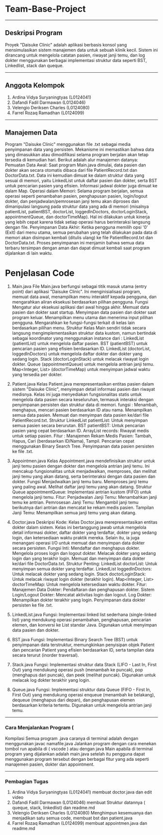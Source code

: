 # Team-Base-Project

---

## Deskripsi Program
Proyek "Daisuke Clinic" adalah aplikasi berbasis konsol yang mensimulasikan sistem manajemen data untuk sebuah klinik kecil. Sistem ini dirancang untuk mengelola catatan pasien, riwayat janji temu, dan log dokter menggunakan berbagai implementasi struktur data seperti BST, Linkedlist, stack dan queque.

---

## Anggota Kelompok
1. Ardina Vidya Suryaningtyas (L0124041)
2. Dafandi Fadil Darmawan (L0124046)
3. Velengio Deriksen Charles (L0124080)
4. Farrel Rozaq Ramadhan (L0124099)

---

## Manajemen Data

Program "Daisuke Clinic" menggunakan file .txt sebagai media penyimpanan data yang persisten. Mekanisme ini memastikan bahwa data yang dimasukkan atau dimodifikasi selama program berjalan akan tetap tersedia di kemudian hari.
Berikut adalah alur manajemen datanya:
Pemuatan Data Awal: Saat program Main.java dimulai, data pasien dan dokter akan secara otomatis dibaca dari file PatientRecord.txt dan DoctorData.txt. Data ini kemudian dimuat ke dalam struktur data yang sesuai di memori, yaitu LinkedList untuk daftar pasien dan dokter, serta BST untuk pencarian pasien yang efisien. Informasi jadwal dokter juga dimuat ke dalam Map.
Operasi dalam Memori: Selama program berjalan, semua operasi seperti penambahan pasien, penghapusan pasien, login/logout dokter, dan penjadwalan/pemrosesan janji temu akan diproses dan dimanipulasi langsung pada struktur data yang ada di memori (misalnya patientList, patientBST, doctorList, loggedInDoctors, doctorLoginStack, appointmentQueue, dan doctorTimeMap). Hal ini dilakukan untuk kinerja yang lebih cepat karena tidak setiap operasi harus berinteraksi langsung dengan file.
Penyimpanan Data Akhir: Ketika pengguna memilih opsi '0' (Exit) dari menu utama, semua perubahan yang telah dilakukan pada data di memori akan disimpan kembali (ditulis ulang) ke file PatientRecord.txt dan DoctorData.txt. Proses penyimpanan ini menjamin bahwa semua data terbaru tersimpan dengan aman dan dapat dimuat kembali saat program dijalankan di lain waktu.


# Penjelasan Code

1. Main.java
File Main.java berfungsi sebagai titik masuk utama (entry point) dari aplikasi "Daisuke Clinic". Ini menginisialisasi program, memuat data awal, menampilkan menu interaktif kepada pengguna, dan mengarahkan aliran eksekusi berdasarkan pilihan pengguna.
Fungsi 
Mengatur alur eksekusi aplikasi dari awal hingga akhir.
Memuat data pasien dan dokter saat startup.
Menyimpan data pasien dan dokter saat program keluar.
Menampilkan menu utama dan menerima input pilihan pengguna.
Mengarahkan ke fungsi-fungsi terkait di kelas lain berdasarkan pilihan menu.
Struktur 
Kelas Main sendiri tidak secara langsung mengimplementasikan struktur data kustom, namun bertindak sebagai koordinator yang menggunakan instance dari :
LinkedList<Patient> (patientList) untuk mengelola daftar pasien.
BST (patientBST) untuk pencarian pasien yang efisien berdasarkan ID.
LinkedList<Doctor> (doctorList, loggedInDoctors) untuk mengelola daftar dokter dan dokter yang sedang login.
Stack<Doctor> (doctorLoginStack) untuk melacak riwayat login dokter.
Queue<Appointment> (appointmentQueue) untuk mengelola antrian janji temu.
Map<Integer, List<String>> (doctorTimeMap) untuk menyimpan jadwal waktu yang tersedia per dokter.

2. Patient.java
Kelas Patient.java merepresentasikan entitas pasien dalam sistem "Daisuke Clinic", menyimpan detail informasi pasien dan riwayat medisnya. Kelas ini juga menyediakan fungsionalitas statis untuk mengelola data pasien secara keseluruhan, termasuk interaksi dengan penyimpanan persisten dan struktur data di memori.
fungsi : 
Menambah, menghapus, mencari pasien berdasarkan ID atau nama.
Menampilkan semua data pasien.
Memuat dan menyimpan data pasien ke/dari file PatientRecord.txt.
Struktur
LinkedList<Patient> patientList: Untuk menyimpan semua pasien secara berurutan.
BST patientBST: Untuk pencarian pasien yang cepat berdasarkan ID.
ArrayList<String> records: Riwayat medis untuk setiap pasien.
Fitur : 
Manajemen Rekam Medis Pasien: Tambah, Hapus, Cari (berdasarkan ID/Nama), Tampil.
Pencarian cepat menggunakan Binary Search Tree.
Penyimpanan data pasien persisten ke file .txt.

3. Appointmen.java
Kelas Appointment.java mendefinisikan struktur untuk janji temu pasien dengan dokter dan mengelola antrian janji temu. Ini mencakup fungsionalitas untuk menjadwalkan, memproses, dan melihat janji temu yang akan datang, serta berinteraksi dengan data pasien dan dokter.
Fungsi
Menjadwalkan janji temu baru.
Memproses janji temu yang paling awal.
Melihat daftar janji temu yang akan datang.
Struktur 
Queue<Appointment> appointmentQueue: Implementasi antrian kustom (FIFO) untuk mengelola janji temu.
Fitur:
Penjadwalan Janji Temu: Menambahkan janji temu ke antrian.
Pemrosesan Janji Temu: Mengambil janji temu berikutnya dari antrian dan mencatat ke rekam medis pasien.
Tampilan Janji Temu: Menampilkan semua janji temu yang akan datang.

4. Doctor.java
Deskripsi Kode: Kelas Doctor.java merepresentasikan entitas dokter dalam sistem. Kelas ini bertanggung jawab untuk mengelola detail informasi dokter, daftar dokter yang terdaftar, dokter yang sedang login, dan ketersediaan waktu praktik mereka. Selain itu, ia juga menangani operasi I/O untuk memuat dan menyimpan data dokter secara persisten.
Fungsi Inti:
Mendaftar dan menghapus dokter.
Mengelola proses login dan logout dokter.
Melacak dokter yang sedang login dan yang terakhir login.
Memuat dan menyimpan data dokter ke/dari file DoctorData.txt.
Struktur Penting:
LinkedList<Doctor> doctorList: Untuk menyimpan semua dokter yang terdaftar.
LinkedList<Doctor> loggedInDoctors: Untuk melacak dokter yang sedang login.
Stack<Doctor> doctorLoginStack: Untuk melacak riwayat login dokter (terakhir login).
Map<Integer, List<String>> doctorTimeMap: Untuk mengelola ketersediaan waktu dokter.
Fitur:
Manajemen Data Dokter: Pendaftaran dan penghapusan dokter.
Sistem Login/Logout Dokter: Mencatat aktivitas login dan logout.
Log Dokter: Menampilkan dokter terakhir yang login.
Penyimpanan data dokter persisten ke file .txt.

5. LinkedList.java
Fungsi: Implementasi linked list sederhana (single-linked list) yang mendukung operasi penambahan, penghapusan, pencarian elemen, dan konversi ke List standar Java. Digunakan untuk menyimpan data pasien dan dokter.

6. BST.java
Fungsi: Implementasi Binary Search Tree (BST) untuk penyimpanan data terstruktur, memungkinkan penyisipan objek Patient dan pencarian Patient yang efisien berdasarkan ID, serta tampilan data secara terurut (inorder traversal).

7. Stack.java
Fungsi: Implementasi struktur data Stack (LIFO - Last In, First Out) yang mendukung operasi push (menambah ke puncak), pop (menghapus dari puncak), dan peek (melihat puncak). Digunakan untuk melacak log dokter terakhir yang login.

8. Queue.java
Fungsi: Implementasi struktur data Queue (FIFO - First In, First Out) yang mendukung operasi enqueue (menambah ke belakang), dequeue (menghapus dari depan), dan penghapusan elemen berdasarkan kriteria tertentu. Digunakan untuk mengelola antrian janji temu.

---

### Cara Menjalankan Program (
Kompilasi Semua program .java 
caranya di terminal adalah dengan menggunakan javac namafile.java
Jalankan program dengan cara menekan tombol run apabila di ( vscode ) atau dengan java Main apabila di terminal
program yang dijalankan adalah main.java
setelah itu pengguna dapat menggunakan program tersebut dengan berbagai fitur yang ada seperti manajemen pasien, dokter dan appointment.

---

### Pembagian Tugas
1. Ardina Vidya Suryaningtyas (L0124041) 
 membuat doctor.java dan edit video
2. Dafandi Fadil Darmawan (L0124046) 
membuat Struktur datannya ( queque, stack, linkedlist) dan readme.md
3. Velengio Deriksen Charles (L0124080)
Menghimpun kesemuanya dan menjadikan satu semua code, membuat bst dan patient.java
4. Farrel Rozaq Ramadhan (L0124099)
membuat appointmen.java dan readme.md
